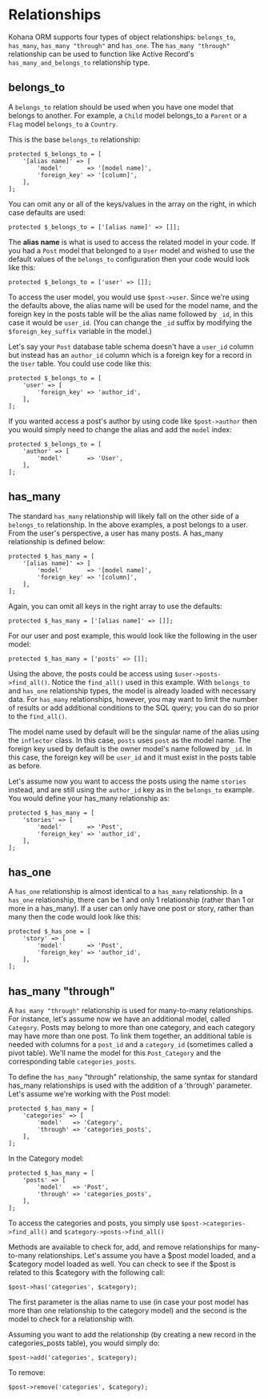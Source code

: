# Relationships

Kohana ORM supports four types of object relationships: `belongs_to`, `has_many`, `has_many "through"` and `has_one`. The `has_many "through"` relationship can be used to function like Active Record's `has_many_and_belongs_to` relationship type.

## belongs_to

A `belongs_to` relation should be used when you have one model that belongs to another. For example, a `Child` model belongs_to a `Parent` or a `Flag` model `belongs_to` a `Country`.

This is the base `belongs_to` relationship:

    protected $_belongs_to = [
        '[alias name]' => [
            'model'       => '[model name]',
            'foreign_key' => '[column]',
        ],
    ];

You can omit any or all of the keys/values in the array on the right, in which case defaults are used:

    protected $_belongs_to = ['[alias name]' => []];

The **alias name** is what is used to access the related model in your code. If you had a `Post` model that belonged to a `User` model and wished to use the default values of the `belongs_to` configuration then your code would look like this:

    protected $_belongs_to = ['user' => []];

To access the user model, you would use `$post->user`. Since we're using the defaults above, the alias name will be used for the model name, and the foreign key in the posts table will be the alias name followed by `_id`, in this case it would be `user_id`. (You can change the `_id` suffix by modifying the `$foreign_key_suffix` variable in the model.)

Let's say your `Post` database table schema doesn't have a `user_id` column but instead has an `author_id` column which is a foreign key for a record in the `User` table. You could use code like this:

    protected $_belongs_to = [
        'user' => [
            'foreign_key' => 'author_id',
        ],
    ];

If you wanted access a post's author by using code like `$post->author` then you would simply need to change the alias and add the `model` index:

    protected $_belongs_to = [
        'author' => [
            'model'       => 'User',
        ],
    ];

## has_many

The standard `has_many` relationship will likely fall on the other side of a `belongs_to` relationship. In the above examples, a post belongs to a user. From the user's perspective, a user has many posts. A has_many relationship is defined below:

    protected $_has_many = [
        '[alias name]' => [
            'model'       => '[model name]',
            'foreign_key' => '[column]',
        ],
    ];

Again, you can omit all keys in the right array to use the defaults:

    protected $_has_many = ['[alias name]' => []];

For our user and post example, this would look like the following in the user model:

    protected $_has_many = ['posts' => []];

Using the above, the posts could be access using `$user->posts->find_all()`. Notice the `find_all()` used in this example. With `belongs_to` and `has_one` relationship types, the model is already loaded with necessary data. For `has_many` relationships, however, you may want to limit the number of results or add additional conditions to the SQL query; you can do so prior to the `find_all()`.

The model name used by default will be the singular name of the alias using the `inflector` class. In this case, `posts` uses `post` as the model name. The foreign key used by default is the owner model's name followed by `_id`. In this case, the foreign key will be `user_id` and it must exist in the posts table as before.

Let's assume now you want to access the posts using the name `stories` instead, and are still using the `author_id` key as in the `belongs_to` example. You would define your has_many relationship as:

    protected $_has_many = [
        'stories' => [
            'model'       => 'Post',
            'foreign_key' => 'author_id',
        ],
    ];

## has_one

A `has_one` relationship is almost identical to a `has_many` relationship. In a `has_one` relationship, there can be 1 and only 1 relationship (rather than 1 or more in a has_many). If a user can only have one post or story, rather than many then the code would look like this:

    protected $_has_one = [
        'story' => [
            'model'       => 'Post',
            'foreign_key' => 'author_id',
        ],
    ];

## has_many "through"

A `has_many "through"` relationship is used for many-to-many relationships. For instance, let's assume now we have an additional model, called `Category`. Posts may belong to more than one category, and each category may have more than one post. To link them together, an additional table is needed with columns for a `post_id` and a `category_id` (sometimes called a pivot table). We'll name the model for this `Post_Category` and the corresponding table `categories_posts`.

To define the `has_many` "through" relationship, the same syntax for standard has_many relationships is used with the addition of a 'through' parameter. Let's assume we're working with the Post model:

    protected $_has_many = [
        'categories' => [
            'model'   => 'Category',
            'through' => 'categories_posts',
        ],
    ];

In the Category model:

    protected $_has_many = [
        'posts' => [
            'model'   => 'Post',
            'through' => 'categories_posts',
        ],
    ];

To access the categories and posts, you simply use `$post->categories->find_all()` and `$category->posts->find_all()`

Methods are available to check for, add, and remove relationships for many-to-many relationships. Let's assume you have a $post model loaded, and a $category model loaded as well. You can check to see if the $post is related to this $category with the following call:

    $post->has('categories', $category);

The first parameter is the alias name to use (in case your post model has more than one relationship to the category model) and the second is the model to check for a relationship with.

Assuming you want to add the relationship (by creating a new record in the categories_posts table), you would simply do:

    $post->add('categories', $category);

To remove:

    $post->remove('categories', $category);
